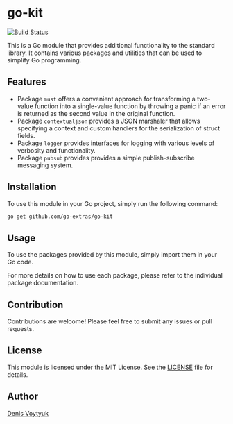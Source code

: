 # go-kit

[![Build Status](https://github.com/go-extras/go-kit/actions/workflows/go-test.yml/badge.svg)](https://github.com/go-extras/go-kit/actions/workflows/go-test.yml)

This is a Go module that provides additional functionality to the standard library.
It contains various packages and utilities that can be used to simplify Go programming.

## Features
- Package `must` offers a convenient approach for transforming a two-value function
  into a single-value function by throwing a panic if an error is returned as the second value
  in the original function.
- Package `contextualjson` provides a JSON marshaler that allows specifying a context
  and custom handlers for the serialization of struct fields.
- Package `logger` provides interfaces for logging with various levels of verbosity and functionality.
- Package `pubsub` provides provides a simple publish-subscribe messaging system.

## Installation
To use this module in your Go project, simply run the following command:

```bash
go get github.com/go-extras/go-kit
```

## Usage
To use the packages provided by this module, simply import them in your Go code.

For more details on how to use each package, please refer to the individual package documentation.

## Contribution
Contributions are welcome! Please feel free to submit any issues or pull requests.

## License
This module is licensed under the MIT License. See the [LICENSE](LICENSE) file for details.

## Author

[Denis Voytyuk](https://github.com/denisvmedia)

